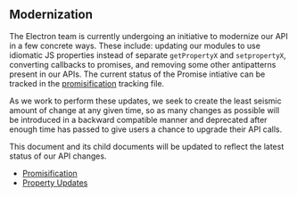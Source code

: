 ## Modernization

The Electron team is currently undergoing an initiative to modernize our API in a few concrete ways. These include: updating our modules to use idiomatic JS properties instead of separate `getPropertyX` and `setpropertyX`, converting callbacks to promises, and removing some other antipatterns present in our APIs. The current status of the Promise intiative can be tracked in the [promisification](promisification.md) tracking file.

As we work to perform these updates, we seek to create the least seismic amount of change at any given time, so as many changes as possible will be introduced in a backward compatible manner and deprecated after enough time has passed to give users a chance to upgrade their API calls.

This document and its child documents will be updated to reflect the latest status of our API changes.

* [Promisification](promisification.md)
* [Property Updates](property-updates.md)